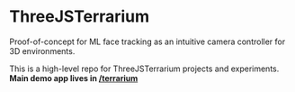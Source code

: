 # ThreeJSTerrarium
Proof-of-concept for ML face tracking as an intuitive camera controller for 3D environments.

This is a high-level repo for ThreeJSTerrarium projects and experiments.
**Main demo app lives in [/terrarium](/terrarium)**
